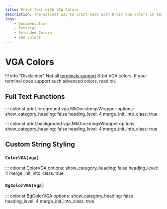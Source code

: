 ```yaml
---
title: Print Text with VGA Colors
description: The easiest way to print text with 8-bit VGA colors in terminal output using Colorist for Python. This documentation includes code examples.
tags:
    - Documentation
    - Tutorial
    - Extended Colors
    - VGA Colors
---
```


# VGA Colors
!!! info "Disclaimer"
    Not all [terminals support](../../user-guide/materials/terminal-support.md) 8-bit VGA colors. If your terminal does support such advanced colors, read on.

## Full Text Functions

::: colorist.print.foreground.vga.MkDocstringsWrapper
    options:
      show_category_heading: false
      heading_level: 4
      merge_init_into_class: true

::: colorist.print.background.vga.MkDocstringsWrapper
    options:
      show_category_heading: false
      heading_level: 4
      merge_init_into_class: true

## Custom String Styling
### `ColorVGA(vga)`
::: colorist.ColorVGA
    options:
      show_category_heading: false
      heading_level: 4
      merge_init_into_class: true

### `BgColorVGA(vga)`
::: colorist.BgColorVGA
    options:
      show_category_heading: false
      heading_level: 4
      merge_init_into_class: true
